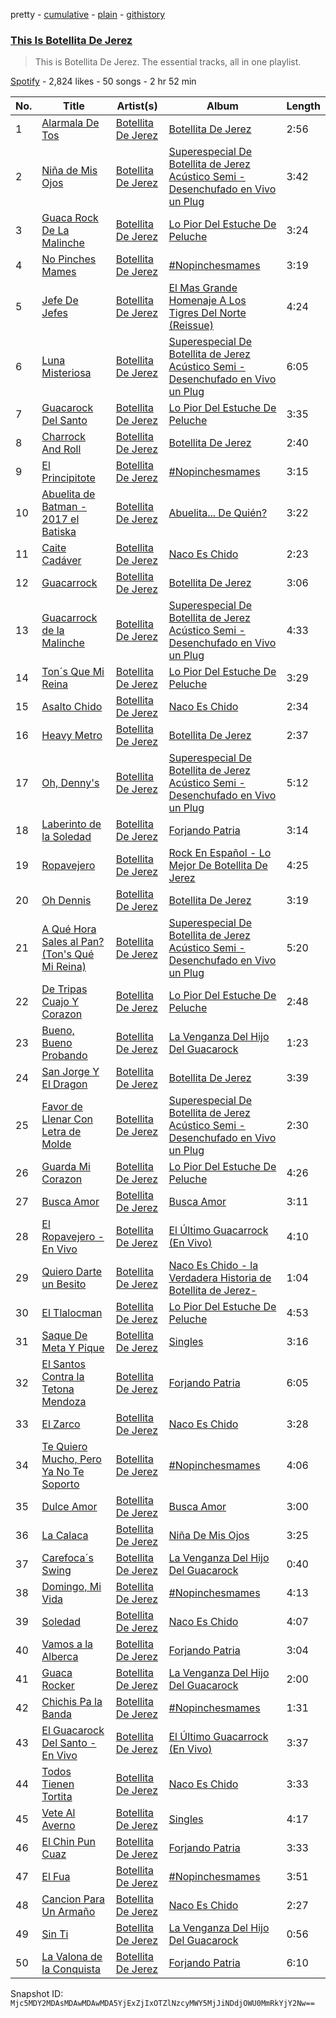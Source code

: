 pretty - [cumulative](/playlists/cumulative/37i9dQZF1DZ06evO2SD7U4.md) - [plain](/playlists/plain/37i9dQZF1DZ06evO2SD7U4) - [githistory](https://github.githistory.xyz/mackorone/spotify-playlist-archive/blob/main/playlists/plain/37i9dQZF1DZ06evO2SD7U4)

### [This Is Botellita De Jerez](https://open.spotify.com/playlist/37i9dQZF1DZ06evO2SD7U4)

> This is Botellita De Jerez\. The essential tracks, all in one playlist.

[Spotify](https://open.spotify.com/user/spotify) - 2,824 likes - 50 songs - 2 hr 52 min

| No. | Title | Artist(s) | Album | Length |
|---|---|---|---|---|
| 1 | [Alarmala De Tos](https://open.spotify.com/track/5w2jRK3JTtHT7IUxcZwn89) | [Botellita De Jerez](https://open.spotify.com/artist/4Uj1AIKANgEZWS7y3cDIjC) | [Botellita De Jerez](https://open.spotify.com/album/78MN9NUuPR8pxYx7m0WYcg) | 2:56 |
| 2 | [Niña de Mis Ojos](https://open.spotify.com/track/49D7h2TW0SqGTPuZA7S7c1) | [Botellita De Jerez](https://open.spotify.com/artist/4Uj1AIKANgEZWS7y3cDIjC) | [Superespecial De Botellita de Jerez Acústico Semi \- Desenchufado en Vivo un Plug](https://open.spotify.com/album/4lIYlrkQAGs8PtFP9TNUuA) | 3:42 |
| 3 | [Guaca Rock De La Malinche](https://open.spotify.com/track/6vsZUtdttpNsraa2BYj9uV) | [Botellita De Jerez](https://open.spotify.com/artist/4Uj1AIKANgEZWS7y3cDIjC) | [Lo Pior Del Estuche De Peluche](https://open.spotify.com/album/0kyCl9EeEJJeg1D2YFxSvS) | 3:24 |
| 4 | [No Pinches Mames](https://open.spotify.com/track/6uKMEHRAyURvyleRykDMPg) | [Botellita De Jerez](https://open.spotify.com/artist/4Uj1AIKANgEZWS7y3cDIjC) | [\#Nopinchesmames](https://open.spotify.com/album/0f7hbtdhG4rW5xNydzad7d) | 3:19 |
| 5 | [Jefe De Jefes](https://open.spotify.com/track/6ZVpMSjOgWVn8DYWnt4qTr) | [Botellita De Jerez](https://open.spotify.com/artist/4Uj1AIKANgEZWS7y3cDIjC) | [El Mas Grande Homenaje A Los Tigres Del Norte \(Reissue\)](https://open.spotify.com/album/2CV4KdKMJ4fNq29HLmGmri) | 4:24 |
| 6 | [Luna Misteriosa](https://open.spotify.com/track/2uz8It2DbphVc1spMb8ctA) | [Botellita De Jerez](https://open.spotify.com/artist/4Uj1AIKANgEZWS7y3cDIjC) | [Superespecial De Botellita de Jerez Acústico Semi \- Desenchufado en Vivo un Plug](https://open.spotify.com/album/4lIYlrkQAGs8PtFP9TNUuA) | 6:05 |
| 7 | [Guacarock Del Santo](https://open.spotify.com/track/5tHOJYiBkvOKdIl7sFkCuV) | [Botellita De Jerez](https://open.spotify.com/artist/4Uj1AIKANgEZWS7y3cDIjC) | [Lo Pior Del Estuche De Peluche](https://open.spotify.com/album/0kyCl9EeEJJeg1D2YFxSvS) | 3:35 |
| 8 | [Charrock And Roll](https://open.spotify.com/track/3HmqRXlhhobsLaw3Bj1uIR) | [Botellita De Jerez](https://open.spotify.com/artist/4Uj1AIKANgEZWS7y3cDIjC) | [Botellita De Jerez](https://open.spotify.com/album/78MN9NUuPR8pxYx7m0WYcg) | 2:40 |
| 9 | [El Principitote](https://open.spotify.com/track/0sqYICan49xrodJxGeUUQz) | [Botellita De Jerez](https://open.spotify.com/artist/4Uj1AIKANgEZWS7y3cDIjC) | [\#Nopinchesmames](https://open.spotify.com/album/0f7hbtdhG4rW5xNydzad7d) | 3:15 |
| 10 | [Abuelita de Batman \- 2017 el Batiska](https://open.spotify.com/track/43wXjNizH6FJEqLryAAPWJ) | [Botellita De Jerez](https://open.spotify.com/artist/4Uj1AIKANgEZWS7y3cDIjC) | [Abuelita..\. De Quién?](https://open.spotify.com/album/72WIcpktR2TOCiDGATUgnq) | 3:22 |
| 11 | [Caite Cadáver](https://open.spotify.com/track/0L1btFPdhszdNSH00pILro) | [Botellita De Jerez](https://open.spotify.com/artist/4Uj1AIKANgEZWS7y3cDIjC) | [Naco Es Chido](https://open.spotify.com/album/0ewIlyP07glFK4N55igHHl) | 2:23 |
| 12 | [Guacarrock](https://open.spotify.com/track/2YwMzdQvUYoZZX1WX8ezc1) | [Botellita De Jerez](https://open.spotify.com/artist/4Uj1AIKANgEZWS7y3cDIjC) | [Botellita De Jerez](https://open.spotify.com/album/78MN9NUuPR8pxYx7m0WYcg) | 3:06 |
| 13 | [Guacarrock de la Malinche](https://open.spotify.com/track/6AuKBBMkYpw1ikHJCKr2HV) | [Botellita De Jerez](https://open.spotify.com/artist/4Uj1AIKANgEZWS7y3cDIjC) | [Superespecial De Botellita de Jerez Acústico Semi \- Desenchufado en Vivo un Plug](https://open.spotify.com/album/4lIYlrkQAGs8PtFP9TNUuA) | 4:33 |
| 14 | [Ton´s Que Mi Reina](https://open.spotify.com/track/1a0PheKw63o5te70iI4uD0) | [Botellita De Jerez](https://open.spotify.com/artist/4Uj1AIKANgEZWS7y3cDIjC) | [Lo Pior Del Estuche De Peluche](https://open.spotify.com/album/0kyCl9EeEJJeg1D2YFxSvS) | 3:29 |
| 15 | [Asalto Chido](https://open.spotify.com/track/7tM0WwDhtb3JCa7HKDXZm3) | [Botellita De Jerez](https://open.spotify.com/artist/4Uj1AIKANgEZWS7y3cDIjC) | [Naco Es Chido](https://open.spotify.com/album/0ewIlyP07glFK4N55igHHl) | 2:34 |
| 16 | [Heavy Metro](https://open.spotify.com/track/6X4AiGfwsNohgMbSrD0tXA) | [Botellita De Jerez](https://open.spotify.com/artist/4Uj1AIKANgEZWS7y3cDIjC) | [Botellita De Jerez](https://open.spotify.com/album/78MN9NUuPR8pxYx7m0WYcg) | 2:37 |
| 17 | [Oh, Denny's](https://open.spotify.com/track/2e10uppA5P9X6gMWhY02A9) | [Botellita De Jerez](https://open.spotify.com/artist/4Uj1AIKANgEZWS7y3cDIjC) | [Superespecial De Botellita de Jerez Acústico Semi \- Desenchufado en Vivo un Plug](https://open.spotify.com/album/4lIYlrkQAGs8PtFP9TNUuA) | 5:12 |
| 18 | [Laberinto de la Soledad](https://open.spotify.com/track/1qilssmXFoyUuQxA20dpAB) | [Botellita De Jerez](https://open.spotify.com/artist/4Uj1AIKANgEZWS7y3cDIjC) | [Forjando Patria](https://open.spotify.com/album/0YSBhmwpyfCPjuAEoOyV7L) | 3:14 |
| 19 | [Ropavejero](https://open.spotify.com/track/0dOKreLKmUtYQvsdzcwXZL) | [Botellita De Jerez](https://open.spotify.com/artist/4Uj1AIKANgEZWS7y3cDIjC) | [Rock En Español \- Lo Mejor De Botellita De Jerez](https://open.spotify.com/album/70fvCgWSkOQRABSSJP6xAg) | 4:25 |
| 20 | [Oh Dennis](https://open.spotify.com/track/6IuDGQx94luOJpJ5f1Z8us) | [Botellita De Jerez](https://open.spotify.com/artist/4Uj1AIKANgEZWS7y3cDIjC) | [Botellita De Jerez](https://open.spotify.com/album/78MN9NUuPR8pxYx7m0WYcg) | 3:19 |
| 21 | [A Qué Hora Sales al Pan? \(Ton's Qué Mi Reina\)](https://open.spotify.com/track/6IjnQgJWxRUExDqUcgHKDs) | [Botellita De Jerez](https://open.spotify.com/artist/4Uj1AIKANgEZWS7y3cDIjC) | [Superespecial De Botellita de Jerez Acústico Semi \- Desenchufado en Vivo un Plug](https://open.spotify.com/album/4lIYlrkQAGs8PtFP9TNUuA) | 5:20 |
| 22 | [De Tripas Cuajo Y Corazon](https://open.spotify.com/track/5G6yMRyuN38MnnHgeD0ayZ) | [Botellita De Jerez](https://open.spotify.com/artist/4Uj1AIKANgEZWS7y3cDIjC) | [Lo Pior Del Estuche De Peluche](https://open.spotify.com/album/0kyCl9EeEJJeg1D2YFxSvS) | 2:48 |
| 23 | [Bueno, Bueno Probando](https://open.spotify.com/track/0UmWL3lUXe5iFUh6dJE5wg) | [Botellita De Jerez](https://open.spotify.com/artist/4Uj1AIKANgEZWS7y3cDIjC) | [La Venganza Del Hijo Del Guacarock](https://open.spotify.com/album/5e3ueyxtyk8MbLRXWL7PCn) | 1:23 |
| 24 | [San Jorge Y El Dragon](https://open.spotify.com/track/5aPJSGuxgdVqXjUNs2dX4n) | [Botellita De Jerez](https://open.spotify.com/artist/4Uj1AIKANgEZWS7y3cDIjC) | [Botellita De Jerez](https://open.spotify.com/album/78MN9NUuPR8pxYx7m0WYcg) | 3:39 |
| 25 | [Favor de Llenar Con Letra de Molde](https://open.spotify.com/track/01AYELgjTZcl4YUBFXx9ON) | [Botellita De Jerez](https://open.spotify.com/artist/4Uj1AIKANgEZWS7y3cDIjC) | [Superespecial De Botellita de Jerez Acústico Semi \- Desenchufado en Vivo un Plug](https://open.spotify.com/album/4lIYlrkQAGs8PtFP9TNUuA) | 2:30 |
| 26 | [Guarda Mi Corazon](https://open.spotify.com/track/2jHLJSxPeTH7sTQwIgF4Cd) | [Botellita De Jerez](https://open.spotify.com/artist/4Uj1AIKANgEZWS7y3cDIjC) | [Lo Pior Del Estuche De Peluche](https://open.spotify.com/album/0kyCl9EeEJJeg1D2YFxSvS) | 4:26 |
| 27 | [Busca Amor](https://open.spotify.com/track/0zE9OCKsW0KsxSF7PXiWzJ) | [Botellita De Jerez](https://open.spotify.com/artist/4Uj1AIKANgEZWS7y3cDIjC) | [Busca Amor](https://open.spotify.com/album/1YEE9L8LyNt1dC13rf5HX7) | 3:11 |
| 28 | [El Ropavejero \- En Vivo](https://open.spotify.com/track/4V8nGYcSfYSYepkCklI7lq) | [Botellita De Jerez](https://open.spotify.com/artist/4Uj1AIKANgEZWS7y3cDIjC) | [El Último Guacarrock \(En Vivo\)](https://open.spotify.com/album/1GlSNF3HV9bp4bWmIB1cYA) | 4:10 |
| 29 | [Quiero Darte un Besito](https://open.spotify.com/track/64BB90XDb9huZMQyPheP2o) | [Botellita De Jerez](https://open.spotify.com/artist/4Uj1AIKANgEZWS7y3cDIjC) | [Naco Es Chido \- la Verdadera Historia de Botellita de Jerez\-](https://open.spotify.com/album/1DAANDDHtedCRolsi8k3A7) | 1:04 |
| 30 | [El Tlalocman](https://open.spotify.com/track/4iTxigDPw8KjLzwtaQCf4O) | [Botellita De Jerez](https://open.spotify.com/artist/4Uj1AIKANgEZWS7y3cDIjC) | [Lo Pior Del Estuche De Peluche](https://open.spotify.com/album/0kyCl9EeEJJeg1D2YFxSvS) | 4:53 |
| 31 | [Saque De Meta Y Pique](https://open.spotify.com/track/2wIsOeYMl9ie4MLObWvypH) | [Botellita De Jerez](https://open.spotify.com/artist/4Uj1AIKANgEZWS7y3cDIjC) | [Singles](https://open.spotify.com/album/5q54omEW1Ko4xPvxlTO9GF) | 3:16 |
| 32 | [El Santos Contra la Tetona Mendoza](https://open.spotify.com/track/5TbnhVJds6alLcGTzzbRVA) | [Botellita De Jerez](https://open.spotify.com/artist/4Uj1AIKANgEZWS7y3cDIjC) | [Forjando Patria](https://open.spotify.com/album/0YSBhmwpyfCPjuAEoOyV7L) | 6:05 |
| 33 | [El Zarco](https://open.spotify.com/track/0J548pc7r0povSagoEJj0A) | [Botellita De Jerez](https://open.spotify.com/artist/4Uj1AIKANgEZWS7y3cDIjC) | [Naco Es Chido](https://open.spotify.com/album/0ewIlyP07glFK4N55igHHl) | 3:28 |
| 34 | [Te Quiero Mucho, Pero Ya No Te Soporto](https://open.spotify.com/track/30TZX7UiJunHYKByAQKqCj) | [Botellita De Jerez](https://open.spotify.com/artist/4Uj1AIKANgEZWS7y3cDIjC) | [\#Nopinchesmames](https://open.spotify.com/album/0f7hbtdhG4rW5xNydzad7d) | 4:06 |
| 35 | [Dulce Amor](https://open.spotify.com/track/1wI5VG3kxOyJ5yZwMIpUIy) | [Botellita De Jerez](https://open.spotify.com/artist/4Uj1AIKANgEZWS7y3cDIjC) | [Busca Amor](https://open.spotify.com/album/1YEE9L8LyNt1dC13rf5HX7) | 3:00 |
| 36 | [La Calaca](https://open.spotify.com/track/0mEOv7YRL877hbe9Xazu3y) | [Botellita De Jerez](https://open.spotify.com/artist/4Uj1AIKANgEZWS7y3cDIjC) | [Niña De Mis Ojos](https://open.spotify.com/album/6UAzrDt8X6ANfGsKfj6nHp) | 3:25 |
| 37 | [Carefoca´s Swing](https://open.spotify.com/track/2ITjRXPgv8VnhSL7vLa2r2) | [Botellita De Jerez](https://open.spotify.com/artist/4Uj1AIKANgEZWS7y3cDIjC) | [La Venganza Del Hijo Del Guacarock](https://open.spotify.com/album/5e3ueyxtyk8MbLRXWL7PCn) | 0:40 |
| 38 | [Domingo, Mi Vida](https://open.spotify.com/track/7gkibpWBSlSKnsR2mo0K1v) | [Botellita De Jerez](https://open.spotify.com/artist/4Uj1AIKANgEZWS7y3cDIjC) | [\#Nopinchesmames](https://open.spotify.com/album/0f7hbtdhG4rW5xNydzad7d) | 4:13 |
| 39 | [Soledad](https://open.spotify.com/track/1DiHDUg3iRQJODq2vk4Er5) | [Botellita De Jerez](https://open.spotify.com/artist/4Uj1AIKANgEZWS7y3cDIjC) | [Naco Es Chido](https://open.spotify.com/album/0ewIlyP07glFK4N55igHHl) | 4:07 |
| 40 | [Vamos a la Alberca](https://open.spotify.com/track/6lwlEDfZNSNESBQOiErgul) | [Botellita De Jerez](https://open.spotify.com/artist/4Uj1AIKANgEZWS7y3cDIjC) | [Forjando Patria](https://open.spotify.com/album/0YSBhmwpyfCPjuAEoOyV7L) | 3:04 |
| 41 | [Guaca Rocker](https://open.spotify.com/track/3lgoiNLqXfykqFZzBLHs1r) | [Botellita De Jerez](https://open.spotify.com/artist/4Uj1AIKANgEZWS7y3cDIjC) | [La Venganza Del Hijo Del Guacarock](https://open.spotify.com/album/5e3ueyxtyk8MbLRXWL7PCn) | 2:00 |
| 42 | [Chichis Pa la Banda](https://open.spotify.com/track/7pJfggsvXBnvvtPHyhDy8O) | [Botellita De Jerez](https://open.spotify.com/artist/4Uj1AIKANgEZWS7y3cDIjC) | [\#Nopinchesmames](https://open.spotify.com/album/0f7hbtdhG4rW5xNydzad7d) | 1:31 |
| 43 | [El Guacarock Del Santo \- En Vivo](https://open.spotify.com/track/7hp8sc6Pw7uhWxcYnFJOCN) | [Botellita De Jerez](https://open.spotify.com/artist/4Uj1AIKANgEZWS7y3cDIjC) | [El Último Guacarrock \(En Vivo\)](https://open.spotify.com/album/1GlSNF3HV9bp4bWmIB1cYA) | 3:37 |
| 44 | [Todos Tienen Tortita](https://open.spotify.com/track/6Rg2QlImRoCwfVfYATRVAI) | [Botellita De Jerez](https://open.spotify.com/artist/4Uj1AIKANgEZWS7y3cDIjC) | [Naco Es Chido](https://open.spotify.com/album/0ewIlyP07glFK4N55igHHl) | 3:33 |
| 45 | [Vete Al Averno](https://open.spotify.com/track/0FEtNfXErt5haCQc4KjYKC) | [Botellita De Jerez](https://open.spotify.com/artist/4Uj1AIKANgEZWS7y3cDIjC) | [Singles](https://open.spotify.com/album/5q54omEW1Ko4xPvxlTO9GF) | 4:17 |
| 46 | [El Chin Pun Cuaz](https://open.spotify.com/track/4huuYKuzBzWDFXWhbDdUyV) | [Botellita De Jerez](https://open.spotify.com/artist/4Uj1AIKANgEZWS7y3cDIjC) | [Forjando Patria](https://open.spotify.com/album/0YSBhmwpyfCPjuAEoOyV7L) | 3:33 |
| 47 | [El Fua](https://open.spotify.com/track/6knv5TFNGAmKVUR6GhJge7) | [Botellita De Jerez](https://open.spotify.com/artist/4Uj1AIKANgEZWS7y3cDIjC) | [\#Nopinchesmames](https://open.spotify.com/album/0f7hbtdhG4rW5xNydzad7d) | 3:51 |
| 48 | [Cancion Para Un Armaño](https://open.spotify.com/track/1BaFuldYAV0jxVdWFPaCIO) | [Botellita De Jerez](https://open.spotify.com/artist/4Uj1AIKANgEZWS7y3cDIjC) | [Naco Es Chido](https://open.spotify.com/album/0ewIlyP07glFK4N55igHHl) | 2:27 |
| 49 | [Sin Ti](https://open.spotify.com/track/12hFgenMwaFHoK2ZqiRh9q) | [Botellita De Jerez](https://open.spotify.com/artist/4Uj1AIKANgEZWS7y3cDIjC) | [La Venganza Del Hijo Del Guacarock](https://open.spotify.com/album/5e3ueyxtyk8MbLRXWL7PCn) | 0:56 |
| 50 | [La Valona de la Conquista](https://open.spotify.com/track/4HDDb63OphLhe87KxZ61SS) | [Botellita De Jerez](https://open.spotify.com/artist/4Uj1AIKANgEZWS7y3cDIjC) | [Forjando Patria](https://open.spotify.com/album/0YSBhmwpyfCPjuAEoOyV7L) | 6:10 |

Snapshot ID: `Mjc5MDY2MDAsMDAwMDAwMDA5YjExZjIxOTZlNzcyMWY5MjJiNDdjOWU0MmRkYjY2Nw==`
